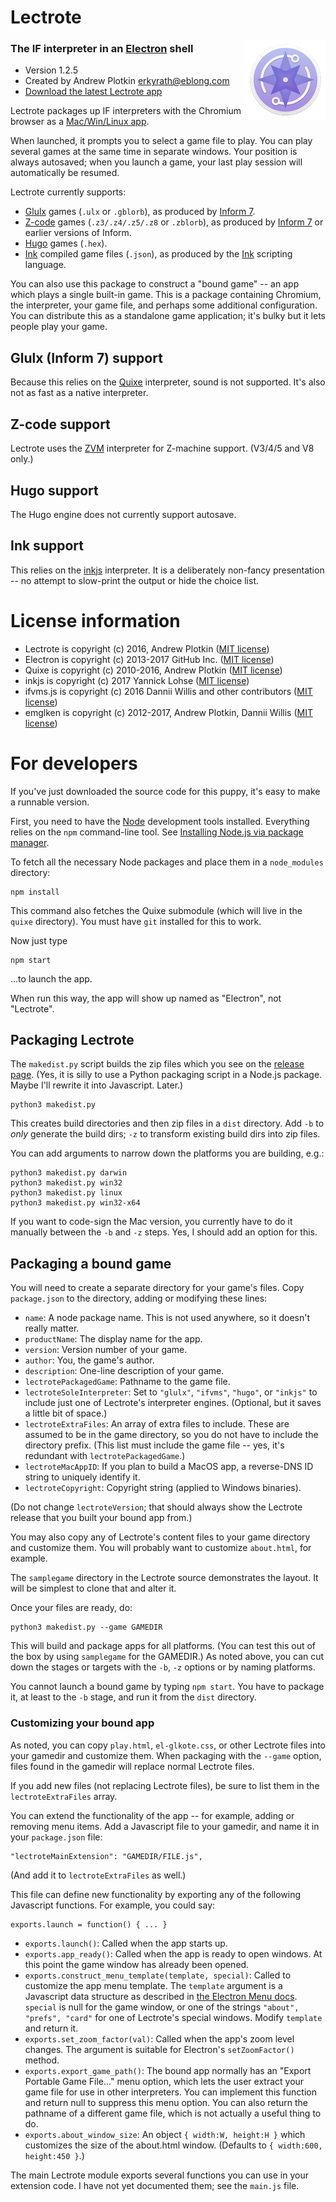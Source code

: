 # Lectrote
<img style="float:right;" src="icon-128.png" alt="Lectrote logo: purple compass">

### The IF interpreter in an [Electron][] shell

- Version 1.2.5
- Created by Andrew Plotkin <erkyrath@eblong.com>
- [Download the latest Lectrote app][releases]

[Electron]: http://electron.atom.io
[Node]: http://nodejs.org
[releases]: https://github.com/erkyrath/lectrote/releases

Lectrote packages up IF interpreters with the Chromium browser as a [Mac/Win/Linux app][releases].

When launched, it prompts you to select a game file to play. You can play several games at the same time in separate windows. Your position is always autosaved; when you launch a game, your last play session will automatically be resumed.

Lectrote currently supports:

- [Glulx][] games (`.ulx` or `.gblorb`), as produced by [Inform 7][i7].
- [Z-code][] games (`.z3/.z4/.z5/.z8` or `.zblorb`), as produced by [Inform 7][i7] or earlier versions of Inform.
- [Hugo][] games (`.hex`).
- [Ink][] compiled game files (`.json`), as produced by the [Ink][] scripting language.

[i7]: http://inform7.com/
[Glulx]: http://eblong.com/zarf/glulx/
[Hugo]: http://www.generalcoffee.com/hugo/gethugo.html
[Ink]: http://www.inklestudios.com/ink
[Z-code]: http://inform-fiction.org/zmachine/standards/z1point1

You can also use this package to construct a "bound game" -- an app which plays a single built-in game. This is a package containing Chromium, the interpreter, your game file, and perhaps some additional configuration. You can distribute this as a standalone game application; it's bulky but it lets people play your game.

## Glulx (Inform 7) support

Because this relies on the [Quixe][] interpreter, sound is not supported. It's also not as fast as a native interpreter.

[Quixe]: http://eblong.com/zarf/glulx/quixe/

## Z-code support

Lectrote uses the [ZVM][] interpreter for Z-machine support. (V3/4/5 and V8 only.)

[ZVM]: https://github.com/curiousdannii/ifvms.js

## Hugo support

The Hugo engine does not currently support autosave.

## Ink support

This relies on the [inkjs][] interpreter. It is a deliberately non-fancy presentation -- no attempt to slow-print the output or hide the choice list.

[inkjs]: https://github.com/y-lohse/inkjs

# License information

- Lectrote is copyright (c) 2016, Andrew Plotkin ([MIT license][licensefile])
- Electron is copyright (c) 2013-2017 GitHub Inc. ([MIT license][licensefile])
- Quixe is copyright (c) 2010-2016, Andrew Plotkin ([MIT license][licensefile])
- inkjs is copyright (c) 2017 Yannick Lohse ([MIT license][licensefile])
- ifvms.js is copyright (c) 2016 Dannii Willis and other contributors ([MIT license][licensefile])
- emglken is copyright (c) 2012-2017, Andrew Plotkin, Dannii Willis ([MIT license][licensefile])

[licensefile]: LICENSE

# For developers

If you've just downloaded the source code for this puppy, it's easy to make a runnable version.

First, you need to have the [Node][] development tools installed. Everything relies on the `npm` command-line tool. See [Installing Node.js via package manager][npminstall].

[npminstall]: https://nodejs.org/en/download/package-manager/

To fetch all the necessary Node packages and place them in a `node_modules` directory:

    npm install

This command also fetches the Quixe submodule (which will live in the `quixe` directory). You must have `git` installed for this to work.

Now just type

    npm start

...to launch the app.

When run this way, the app will show up named as "Electron", not "Lectrote".

## Packaging Lectrote

The `makedist.py` script builds the zip files which you see on the [release page][release]. (Yes, it is silly to use a Python packaging script in a Node.js package. Maybe I'll rewrite it into Javascript. Later.) 

[release]: https://github.com/erkyrath/lectrote/releases

    python3 makedist.py

This creates build directories and then zip files in a `dist` directory. Add `-b` to *only* generate the build dirs; `-z` to transform existing build dirs into zip files.

You can add arguments to narrow down the platforms you are building, e.g.:

    python3 makedist.py darwin
    python3 makedist.py win32
    python3 makedist.py linux
    python3 makedist.py win32-x64

If you want to code-sign the Mac version, you currently have to do it manually between the `-b` and `-z` steps. Yes, I should add an option for this.

## Packaging a bound game

You will need to create a separate directory for your game's files. Copy `package.json` to the directory, adding or modifying these lines:

- `name`: A node package name. This is not used anywhere, so it doesn't really matter.
- `productName`: The display name for the app.
- `version`: Version number of your game.
- `author`: You, the game's author.
- `description`: One-line description of your game.
- `lectrotePackagedGame`: Pathname to the game file.
- `lectroteSoleInterpreter`: Set to `"glulx"`, `"ifvms"`, `"hugo"`, or `"inkjs"` to include just one of Lectrote's interpreter engines. (Optional, but it saves a little bit of space.)
- `lectroteExtraFiles`: An array of extra files to include. These are assumed to be in the game directory, so you do not have to include the directory prefix. (This list must include the game file -- yes, it's redundant with `lectrotePackagedGame`.)
- `lectroteMacAppID`: If you plan to build a MacOS app, a reverse-DNS ID string to uniquely identify it.
- `lectroteCopyright`: Copyright string (applied to Windows binaries).

(Do not change `lectroteVersion`; that should always show the Lectrote release that you built your bound app from.)

You may also copy any of Lectrote's content files to your game directory and customize them. You will probably want to customize `about.html`, for example.

The `samplegame` directory in the Lectrote source demonstrates the layout. It will be simplest to clone that and alter it.

Once your files are ready, do:

    python3 makedist.py --game GAMEDIR

This will build and package apps for all platforms. (You can test this out of the box by using `samplegame` for the GAMEDIR.) As noted above, you can cut down the stages or targets with the `-b`, `-z` options or by naming platforms.

You cannot launch a bound game by typing `npm start`. You have to package it, at least to the `-b` stage, and run it from the `dist` directory.

### Customizing your bound app

As noted, you can copy `play.html`, `el-glkote.css`, or other Lectrote files into your gamedir and customize them. When packaging with the `--game` option, files found in the gamedir will replace normal Lectrote files.

If you add new files (not replacing Lectrote files), be sure to list them in the `lectroteExtraFiles` array.

You can extend the functionality of the app -- for example, adding or removing menu items. Add a Javascript file to your gamedir, and name it in your `package.json` file:

    "lectroteMainExtension": "GAMEDIR/FILE.js",

(And add it to `lectroteExtraFiles` as well.)

This file can define new functionality by exporting any of the following Javascript functions. For example, you could say:

    exports.launch = function() { ... }

- `exports.launch()`: Called when the app starts up.
- `exports.app_ready()`: Called when the app is ready to open windows. At this point the game window has already been opened.
- `exports.construct_menu_template(template, special)`: Called to customize the app menu template. The `template` argument is a Javascript data structure as described in [the Electron Menu docs][elemenu]. `special` is null for the game window, or one of the strings `"about", "prefs", "card"` for one of Lectrote's special windows. Modify `template` and return it.
- `exports.set_zoom_factor(val)`: Called when the app's zoom level changes. The argument is suitable for Electron's `setZoomFactor()` method.
- `exports.export_game_path()`: The bound app normally has an "Export Portable Game File..." menu option, which lets the user extract your game file for use in other interpreters. You can implement this function and return null to suppress this menu option. You can also return the pathname of a different game file, which is not actually a useful thing to do.
- `exports.about_window_size`: An object `{ width:W, height:H }` which customizes the size of the about.html window. (Defaults to `{ width:600, height:450 }`.)

[elemenu]: http://electron.atom.io/docs/latest/api/menu/

The main Lectrote module exports several functions you can use in your extension code. I have not yet documented them; see the `main.js` file.

